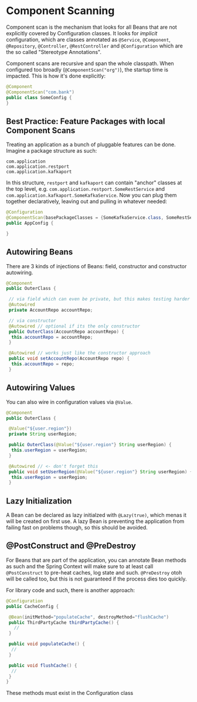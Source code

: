 # Component Scanning

Component scan is the mechanism that looks for all Beans that are not explicitly covered by Configuration classes. It looks for _implicit_ configuration, which are classes annotated as `@Service`, `@Component`, `@Repository`, `@Controller`, `@RestController` and `@Configuration` which are the so called "Stereotype Annotations".

Component scans are recursive and span the whole classpath. When configured too broadly (`@ComponentScan("org")`), the startup time is impacted. This is how it's done explicitly:

```java
@Component
@ComponentScan("com.bank")
public class SomeConfig {
}
```

## Best Practice: Feature Packages with local Component Scans

Treating an application as a bunch of pluggable features can be done. Imagine a package structure as such:

```
com.application
com.application.restport
com.application.kafkaport
```

In this structure, `restport` and `kafkaport` can contain "anchor" classes at the top level, e.g. `com.application.restport.SomeRestService` and `com.application.kafkaport.SomeKafkaService`. Now you can plug them together declaratively, leaving out and pulling in whatever needed:

```java
@Configuration
@ComponentScan(basePackageClasses = {SomeKafkaService.class, SomeRestService.class})
public AppConfig {

}
```

## Autowiring Beans

There are 3 kinds of injections of Beans: field, constructor and constructor autowiring.

```java
@Component
public OuterClass {

 // via field which can even be private, but this makes testing harder
 @Autowired
 private AccountRepo accountRepo;

 // via constructor
 @Autowired // optional if its the only constructor
 public OuterClass(AccountRepo accountRepo) {
  this.accountRepo = accountRepo;
 }

 @Autowired // works just like the constructor approach
 public void setAccountRepo(AccountRepo repo) {
  this.accountRepo = repo;
 } 
```

## Autowiring Values

You can also wire in configuration values via `@Value`.

```java
@Component
public OuterClass {

 @Value("${user.region"})
 private String userRegion;

 public OuterClass(@Value("${user.region"} String userRegion) {
  this.userRegion = userRegion;
 }

 @Autowired // <- don't forget this
 public void setUserRegion(@Value("${user.region"} String userRegion) {
  this.userRegion = userRegion;
 } 
```

## Lazy Initialization

A Bean can be declared as lazy initialzed with `@Lazy(true)`, which menas it will be created on first use.
A lazy Bean is preventing the application from failing fast on problems though, so this should be avoided.

## @PostConstruct and @PreDestroy

For Beans that are part of the application, you can annotate Bean methods as such and the Spring Context will make sure to at least call `@PostConstruct` to pre-heat caches, log state and such. `@PreDestroy` otoh will be called too, but this is not guaranteed if the process dies too quickly.

For library code and such, there is another approach:

```java
@Configuration
public CacheConfig {

 @Bean(initMethod="populateCache", destroyMethod="flushCache")
 public ThirdPartyCache thirdPartyCache() {
   //
 }

 public void populateCache() {
  //
 }

 public void flushCache() {
  //
 }
}
```

These methods must exist in the Configuration class
